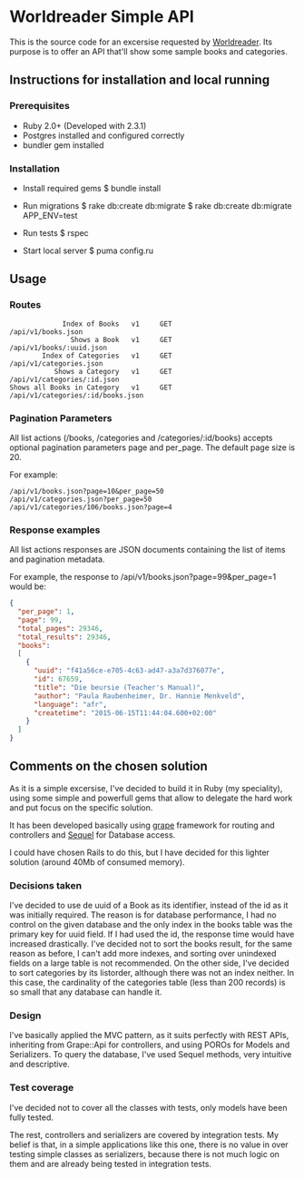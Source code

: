# Worldreader Simple API

This is the source code for an excersise requested by [Worldreader](https://www.worldreader.org/).
Its purpose is to offer an API that'll show some sample books and categories.

## Instructions for installation and local running

### Prerequisites

* Ruby 2.0+ (Developed with 2.3.1)
* Postgres installed and configured correctly
* bundler gem installed

### Installation

* Install required gems
    $ bundle install

* Run migrations
    $ rake db:create db:migrate
    $ rake db:create db:migrate APP_ENV=test

* Run tests
    $ rspec

* Start local server
    $ puma config.ru

## Usage

### Routes

```
             Index of Books   v1     GET                            /api/v1/books.json
               Shows a Book   v1     GET                      /api/v1/books/:uuid.json
        Index of Categories   v1     GET                       /api/v1/categories.json
           Shows a Category   v1     GET                   /api/v1/categories/:id.json
Shows all Books in Category   v1     GET             /api/v1/categories/:id/books.json
```

### Pagination Parameters

All list actions (/books, /categories and /categories/:id/books) accepts optional pagination parameters page and per_page. The default page size is 20.

For example: 
```
/api/v1/books.json?page=10&per_page=50
/api/v1/categories.json?per_page=50
/api/v1/categories/106/books.json?page=4
```

### Response examples

All list actions responses are JSON documents containing the list of items and pagination metadata.

For example, the response to /api/v1/books.json?page=99&per_page=1 would be:

```json
{
  "per_page": 1,
  "page": 99,
  "total_pages": 29346,
  "total_results": 29346,
  "books": 
  [
    {
      "uuid": "f41a56ce-e705-4c63-ad47-a3a7d376077e",
      "id": 67659,
      "title": "Die beursie (Teacher's Manual)",
      "author": "Paula Raubenheimer, Dr. Hannie Menkveld",
      "language": "afr",
      "createtime": "2015-06-15T11:44:04.600+02:00"
    }
  ]
}
```

## Comments on the chosen solution

As it is a simple excersise, I've decided to build it in Ruby (my speciality), using some simple and powerfull gems that allow to delegate the hard work and put focus on the specific solution.

It has been developed basically using [grape](https://github.com/ruby-grape/grape) framework for routing and controllers and [Sequel](http://sequel.jeremyevans.net/) for Database access.

I could have chosen Rails to do this, but I have decided for this lighter solution (around 40Mb of consumed memory).

### Decisions taken

I've decided to use de uuid of a Book as its identifier, instead of the id as it was initially required. The reason is for database performance, I had no control on the given database and the only index in the books table was the primary key for uuid field. If I had used the id, the response time would have increased drastically.
I've decided not to sort the books result, for the same reason as before, I can't add more indexes, and sorting over unindexed fields on a large table is not recommended.
On the other side, I've decided to sort categories by its listorder, although there was not an index neither. In this case, the cardinality of the categories table (less than 200 records) is so small that any database can handle it.

### Design

I've basically applied the MVC pattern, as it suits perfectly with REST APIs, inheriting from Grape::Api for controllers, and using POROs for Models and Serializers. To query the database, I've used Sequel methods, very intuitive and descriptive.

### Test coverage

I've decided not to cover all the classes with tests, only models have been fully tested.

The rest, controllers and serializers are covered by integration tests. My belief is that, in a simple applications like this one, there is no value in over testing simple classes as serializers, because there is not much logic on them and are already being tested in integration tests.

